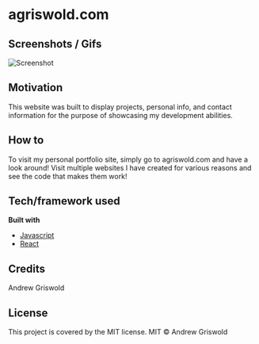 # agriswold.com

## Screenshots / Gifs
![Screenshot](/src/images/screenshot.png)

## Motivation
This website was built to display projects, personal info, and contact information for the purpose of showcasing my development abilities.

## How to
To visit my personal portfolio site, simply go to agriswold.com and have a look around! Visit multiple websites I have created for various reasons and see the code that makes them work!

## Tech/framework used
<b> Built with </b>
- [Javascript](https://www.javascript.com/)
- [React](https://reactjs.org/)

## Credits
Andrew Griswold

## License
This project is covered by the MIT license.
MIT © Andrew Griswold